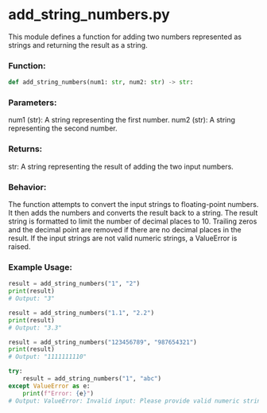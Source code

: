 # add_string_numbers.py

This module defines a function for adding two numbers represented as strings and returning the result as a string.

### Function:

```python
def add_string_numbers(num1: str, num2: str) -> str:
```

### Parameters:

num1 (str): A string representing the first number.
num2 (str): A string representing the second number.

### Returns:

str: A string representing the result of adding the two input numbers.

### Behavior:

The function attempts to convert the input strings to floating-point numbers.
It then adds the numbers and converts the result back to a string.
The result string is formatted to limit the number of decimal places to 10.
Trailing zeros and the decimal point are removed if there are no decimal places in the result.
If the input strings are not valid numeric strings, a ValueError is raised.

### Example Usage:

``` python
result = add_string_numbers("1", "2")
print(result)
# Output: "3"

result = add_string_numbers("1.1", "2.2")
print(result)
# Output: "3.3"

result = add_string_numbers("123456789", "987654321")
print(result)
# Output: "1111111110"

try:
    result = add_string_numbers("1", "abc")
except ValueError as e:
    print(f"Error: {e}")
# Output: ValueError: Invalid input: Please provide valid numeric strings
```